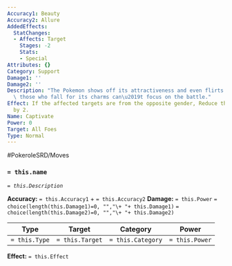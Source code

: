 ```yaml
---
Accuracy1: Beauty
Accuracy2: Allure
AddedEffects:
  StatChanges:
  - Affects: Target
    Stages: -2
    Stats:
    - Special
Attributes: {}
Category: Support
Damage1: ''
Damage2: ''
Description: "The Pokemon shows off its attractiveness and even flirts with the opponents,\
  \ those who fall for its charms can\u2019t focus on the battle."
Effect: If the affected targets are from the opposite gender, Reduce their Special
  by 2.
Name: Captivate
Power: 0
Target: All Foes
Type: Normal
---
```


#PokeroleSRD/Moves

### `= this.name` 
*`= this.Description`*

**Accuracy:** `= this.Accuracy1` + `= this.Accuracy2`
**Damage:** `= this.Power` `= choice(length(this.Damage1)=0, "","\+ "+ this.Damage1)` `= choice(length(this.Damage2)=0, "","\+ "+ this.Damage2)`

| Type          | Target          | Category          | Power          |
| ------------- | --------------- | ----------------  | -------------- |
| `= this.Type` | `= this.Target` | `= this.Category` | `= this.Power` | 

**Effect:** `= this.Effect`